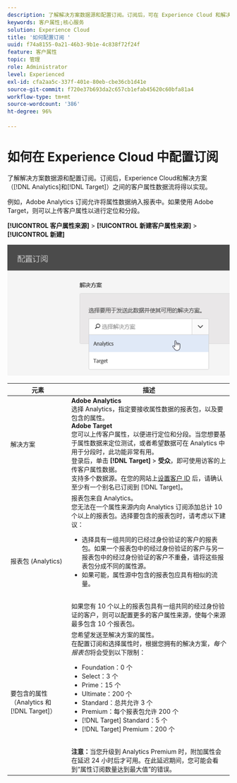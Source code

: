 ```yaml
---
description: 了解解决方案数据源和配置订阅。订阅后，可在 Experience Cloud 和解决方案（Analytics 和 Target）之间传输客户属性数据流。
keywords: 客户属性;核心服务
solution: Experience Cloud
title: '如何配置订阅 '
uuid: f74a8155-0a21-46b3-9b1e-4c838f72f24f
feature: 客户属性
topic: 管理
role: Administrator
level: Experienced
exl-id: cfa2aa5c-337f-401e-80eb-cbe36cb1d41e
source-git-commit: f720e37b693da2c657cb1efab45620c60bfa81a4
workflow-type: tm+mt
source-wordcount: '386'
ht-degree: 96%

---
```


# 如何在 Experience Cloud 中配置订阅

了解解决方案数据源和配置订阅。订阅后，Experience Cloud和解决方案（[!DNL Analytics]和[!DNL Target]）之间的客户属性数据流将得以实现。

例如，Adobe Analytics 订阅允许将属性数据纳入报表中。如果使用 Adobe Target，则可以上传客户属性以进行定位和分段。

**[!UICONTROL 客户属性来源]** > **[!UICONTROL 新建客户属性来源]** > **[!UICONTROL 新建]**

![](assets/configure_subscription_page.png)

| 元素 | 描述 |
|--- |--- |
| 解决方案 | **Adobe Analytics**<br>&#x200B;选择 Analytics，指定要接收属性数据的报表包，以及要包含的属性。<br>**Adobe Target**<br>&#x200B;您可以上传客户属性，以便进行定位和分段。当您想要基于属性数据来定位测试，或者希望数据可在 Analytics 中用于分段时，此功能非常有用。<br>登录后，单击 **[!DNL Target]** > **受众**，即可使用访客的上传客户属性数据。<br>支持多个数据源。在您的网站上[设置客户 ID](../core-services/core-services.md) 后，请确认至少有一个别名已订阅到 [!DNL Target]。 |
| 报表包 (Analytics) | 报表包来自 Analytics。<br>您无法在一个属性来源内向 Analytics 订阅添加总计 10 个以上的报表包。选择要包含的报表包时，请考虑以下建议：<ul><li>选择具有一组共同的已经过身份验证的客户的报表包。如果一个报表包中的经过身份验证的客户与另一报表包中的经过身份验证的客户不重叠，请将这些报表包分成不同的属性源。</li><li>如果可能，属性源中包含的报表包应具有相似的流量。</li></ul><br>如果您有 10 个以上的报表包具有一组共同的经过身份验证的客户，则可以配置更多的客户属性来源，使每个来源最多包含 10 个报表包。 |
| 要包含的属性（Analytics 和 [!DNL Target]） | 您希望发送至解决方案的属性。<br>在配置订阅和选择属性时，根据您拥有的解决方案，_每个报表包_&#x200B;将会受到以下限制：<ul><li>Foundation：0 个</li><li>Select：3 个</li><li>Prime：15 个</li><li>Ultimate：200 个</li><li>Standard：总共允许 3 个</li><li>Premium：每个报表包允许 200 个</li><li>[!DNL Target] Standard：5 个</li><li>[!DNL Target] Premium：200 个</li></ul><br>**注意：**&#x200B;当您升级到 Analytics Premium 时，附加属性会在延迟 24 小时后才可用。在此延迟期间，您可能会看到“属性订阅数量达到最大值”的错误。 |

